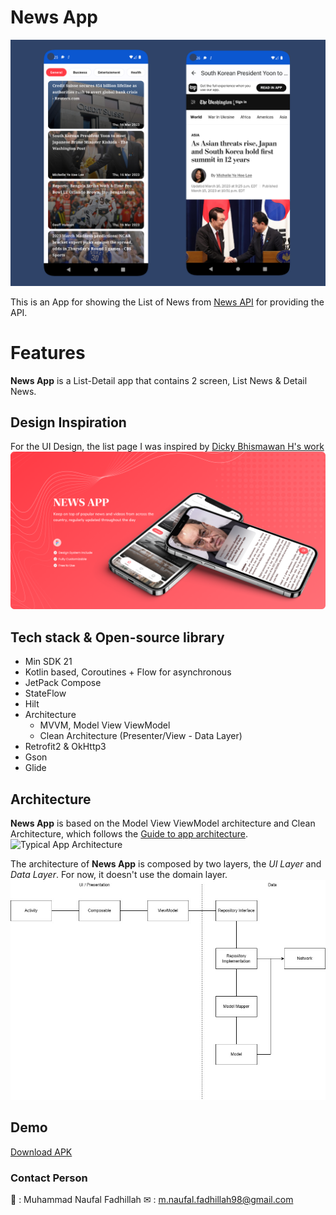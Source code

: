 # News App
![NewsA App](/docs/banner.png)

This is an App for showing the List of News from [News API](https://newsapi.org/) for providing the API.


# Features
**News App** is a List-Detail app that contains 2 screen, List News & Detail News. 


## Design Inspiration
For the UI Design, the list page I was inspired by [Dicky Bhismawan H's work](https://www.figma.com/community/file/975336242667665188)
![Dicky Bhismawan H Design](/docs/inspiration.png)


## Tech stack & Open-source library
- Min SDK 21
- Kotlin based, Coroutines + Flow for asynchronous
- JetPack Compose
- StateFlow
- Hilt
- Architecture
  - MVVM, Model View ViewModel
  - Clean Architecture (Presenter/View - Data Layer)
- Retrofit2 & OkHttp3
- Gson
- Glide


## Architecture
**News App** is based on the Model View ViewModel architecture and Clean Architecture, which follows the [Guide to app architecture](https://developer.android.com/topic/architecture#modern-app-architecture).
![Typical App Architecture](https://developer.android.com/static/topic/libraries/architecture/images/mad-arch-overview.png)


The architecture of **News App** is composed by two layers, the *UI Layer* and *Data Layer*.  For now, it doesn't use the domain layer. 
![Architecture Overview](/docs/architecture.jpg)

## Demo
[Download APK](/demo/app-debug.apk)

### Contact Person
👨 : Muhammad Naufal Fadhillah
✉ : m.naufal.fadhillah98@gmail.com
